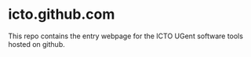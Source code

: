 icto.github.com
===============

This repo contains the entry webpage for the ICTO UGent software tools hosted on github.